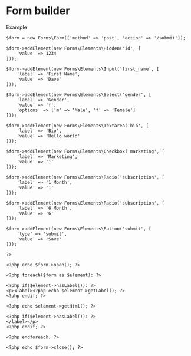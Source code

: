 # Form builder

Example

	$form = new Forms\Form(['method' => 'post', 'action' => '/submit']);

	$form->addElement(new Forms\Elements\Hidden('id', [
		'value' => 1234
	]));

	$form->addElement(new Forms\Elements\Input('first_name', [
		'label' => 'First Name',
		'value' => 'Dave'
	]));

	$form->addElement(new Forms\Elements\Select('gender', [
		'label' => 'Gender',
		'value' => 'f',
		'options' => ['m' => 'Male', 'f' => 'Female']
	]));

	$form->addElement(new Forms\Elements\Textarea('bio', [
		'label' => 'Bio',
		'value' => 'Hello world'
	]));

	$form->addElement(new Forms\Elements\Checkbox('marketing', [
		'label' => 'Marketing',
		'value' => '1'
	]));

	$form->addElement(new Forms\Elements\Radio('subscription', [
		'label' => '1 Month',
		'value' => '1'
	]));

	$form->addElement(new Forms\Elements\Radio('subscription', [
		'label' => '6 Month',
		'value' => '6'
	]));

	$form->addElement(new Forms\Elements\Button('submit', [
		'type' => 'submit',
		'value' => 'Save'
	]));

	?>

	<?php echo $form->open(); ?>

	<?php foreach($form as $element): ?>

	<?php if($element->hasLabel()): ?>
	<p><label><?php echo $element->getLabel(); ?>
	<?php endif; ?>

	<?php echo $element->getHtml(); ?>

	<?php if($element->hasLabel()): ?>
	</label></p>
	<?php endif; ?>

	<?php endforeach; ?>

	<?php echo $form->close(); ?>
